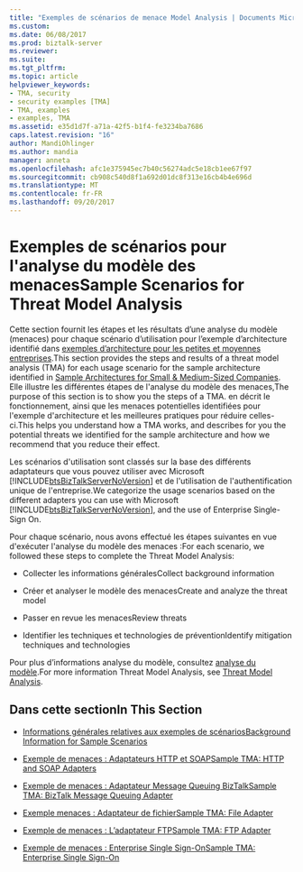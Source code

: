 ```yaml
---
title: "Exemples de scénarios de menace Model Analysis | Documents Microsoft"
ms.custom: 
ms.date: 06/08/2017
ms.prod: biztalk-server
ms.reviewer: 
ms.suite: 
ms.tgt_pltfrm: 
ms.topic: article
helpviewer_keywords:
- TMA, security
- security examples [TMA]
- TMA, examples
- examples, TMA
ms.assetid: e35d1d7f-a71a-42f5-b1f4-fe3234ba7686
caps.latest.revision: "16"
author: MandiOhlinger
ms.author: mandia
manager: anneta
ms.openlocfilehash: afc1e375945ec7b40c56274adc5e18cb1ee67f97
ms.sourcegitcommit: cb908c540d8f1a692d01dc8f313e16cb4b4e696d
ms.translationtype: MT
ms.contentlocale: fr-FR
ms.lasthandoff: 09/20/2017
---
```

# <a name="sample-scenarios-for-threat-model-analysis"></a><span data-ttu-id="0199e-102">Exemples de scénarios pour l'analyse du modèle des menaces</span><span class="sxs-lookup"><span data-stu-id="0199e-102">Sample Scenarios for Threat Model Analysis</span></span>
<span data-ttu-id="0199e-103">Cette section fournit les étapes et les résultats d’une analyse du modèle (menaces) pour chaque scénario d’utilisation pour l’exemple d’architecture identifié dans [exemples d’architecture pour les petites et moyennes entreprises](../core/sample-architectures-for-small-medium-sized-companies.md).</span><span class="sxs-lookup"><span data-stu-id="0199e-103">This section provides the steps and results of a threat model analysis (TMA) for each usage scenario for the sample architecture identified in [Sample Architectures for Small & Medium-Sized Companies](../core/sample-architectures-for-small-medium-sized-companies.md).</span></span> <span data-ttu-id="0199e-104">Elle illustre les différentes étapes de l'analyse du modèle des menaces,</span><span class="sxs-lookup"><span data-stu-id="0199e-104">The purpose of this section is to show you the steps of a TMA.</span></span> <span data-ttu-id="0199e-105">en décrit le fonctionnement, ainsi que les menaces potentielles identifiées pour l'exemple d'architecture et les meilleures pratiques pour réduire celles-ci.</span><span class="sxs-lookup"><span data-stu-id="0199e-105">This helps you understand how a TMA works, and describes for you the potential threats we identified for the sample architecture and how we recommend that you reduce their effect.</span></span>  
  
 <span data-ttu-id="0199e-106">Les scénarios d'utilisation sont classés sur la base des différents adaptateurs que vous pouvez utiliser avec Microsoft [!INCLUDE[btsBizTalkServerNoVersion](../includes/btsbiztalkservernoversion-md.md)] et de l'utilisation de l'authentification unique de l'entreprise.</span><span class="sxs-lookup"><span data-stu-id="0199e-106">We categorize the usage scenarios based on the different adapters you can use with Microsoft [!INCLUDE[btsBizTalkServerNoVersion](../includes/btsbiztalkservernoversion-md.md)], and the use of Enterprise Single-Sign On.</span></span>  
  
 <span data-ttu-id="0199e-107">Pour chaque scénario, nous avons effectué les étapes suivantes en vue d'exécuter l'analyse du modèle des menaces :</span><span class="sxs-lookup"><span data-stu-id="0199e-107">For each scenario, we followed these steps to complete the Threat Model Analysis:</span></span>  
  
-   <span data-ttu-id="0199e-108">Collecter les informations générales</span><span class="sxs-lookup"><span data-stu-id="0199e-108">Collect background information</span></span>  
  
-   <span data-ttu-id="0199e-109">Créer et analyser le modèle des menaces</span><span class="sxs-lookup"><span data-stu-id="0199e-109">Create and analyze the threat model</span></span>  
  
-   <span data-ttu-id="0199e-110">Passer en revue les menaces</span><span class="sxs-lookup"><span data-stu-id="0199e-110">Review threats</span></span>  
  
-   <span data-ttu-id="0199e-111">Identifier les techniques et technologies de prévention</span><span class="sxs-lookup"><span data-stu-id="0199e-111">Identify mitigation techniques and technologies</span></span>  
  
 <span data-ttu-id="0199e-112">Pour plus d’informations analyse du modèle, consultez [analyse du modèle](../core/threat-model-analysis.md).</span><span class="sxs-lookup"><span data-stu-id="0199e-112">For more information Threat Model Analysis, see [Threat Model Analysis](../core/threat-model-analysis.md).</span></span>  
  
## <a name="in-this-section"></a><span data-ttu-id="0199e-113">Dans cette section</span><span class="sxs-lookup"><span data-stu-id="0199e-113">In This Section</span></span>  
  
-   [<span data-ttu-id="0199e-114">Informations générales relatives aux exemples de scénarios</span><span class="sxs-lookup"><span data-stu-id="0199e-114">Background Information for Sample Scenarios</span></span>](../core/background-information-for-sample-scenarios.md)  
  
-   [<span data-ttu-id="0199e-115">Exemple de menaces : Adaptateurs HTTP et SOAP</span><span class="sxs-lookup"><span data-stu-id="0199e-115">Sample TMA: HTTP and SOAP Adapters</span></span>](../core/sample-tma-http-and-soap-adapters.md)  
  
-   [<span data-ttu-id="0199e-116">Exemple de menaces : Adaptateur Message Queuing BizTalk</span><span class="sxs-lookup"><span data-stu-id="0199e-116">Sample TMA: BizTalk Message Queuing Adapter</span></span>](../core/sample-tma-biztalk-message-queuing-adapter.md)  
  
-   [<span data-ttu-id="0199e-117">Exemple menaces : Adaptateur de fichier</span><span class="sxs-lookup"><span data-stu-id="0199e-117">Sample TMA: File Adapter</span></span>](../core/sample-tma-file-adapter.md)  
  
-   [<span data-ttu-id="0199e-118">Exemple de menaces : L’adaptateur FTP</span><span class="sxs-lookup"><span data-stu-id="0199e-118">Sample TMA: FTP Adapter</span></span>](../core/sample-tma-ftp-adapter.md)  
  
-   [<span data-ttu-id="0199e-119">Exemple de menaces : Enterprise Single Sign-On</span><span class="sxs-lookup"><span data-stu-id="0199e-119">Sample TMA: Enterprise Single Sign-On</span></span>](../core/sample-tma-enterprise-single-sign-on.md)